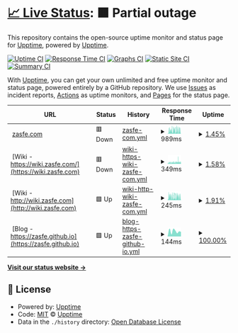 # [📈 Live Status](https://demo.upptime.js.org): <!--live status--> **🟧 Partial outage**

This repository contains the open-source uptime monitor and status page for [Upptime](https://upptime.js.org), powered by [Upptime](https://github.com/upptime/upptime).

[![Uptime CI](https://github.com/zasfe/upptime2/workflows/Uptime%20CI/badge.svg)](https://github.com/zasfe/upptime2/actions?query=workflow%3A%22Uptime+CI%22)
[![Response Time CI](https://github.com/zasfe/upptime2/workflows/Response%20Time%20CI/badge.svg)](https://github.com/zasfe/upptime2/actions?query=workflow%3A%22Response+Time+CI%22)
[![Graphs CI](https://github.com/zasfe/upptime2/workflows/Graphs%20CI/badge.svg)](https://github.com/zasfe/upptime2/actions?query=workflow%3A%22Graphs+CI%22)
[![Static Site CI](https://github.com/zasfe/upptime2/workflows/Static%20Site%20CI/badge.svg)](https://github.com/zasfe/upptime2/actions?query=workflow%3A%22Static+Site+CI%22)
[![Summary CI](https://github.com/zasfe/upptime2/workflows/Summary%20CI/badge.svg)](https://github.com/zasfe/upptime2/actions?query=workflow%3A%22Summary+CI%22)

With [Upptime](https://upptime.js.org), you can get your own unlimited and free uptime monitor and status page, powered entirely by a GitHub repository. We use [Issues](https://github.com/upptime/upptime/issues) as incident reports, [Actions](https://github.com/zasfe/upptime2/actions) as uptime monitors, and [Pages](https://demo.upptime.js.org) for the status page.

<!--start: status pages-->
<!-- This summary is generated by Upptime (https://github.com/upptime/upptime) -->
<!-- Do not edit this manually, your changes will be overwritten -->
<!-- prettier-ignore -->
| URL | Status | History | Response Time | Uptime |
| --- | ------ | ------- | ------------- | ------ |
| <img alt="" src="https://zasfe.github.io/assets/logo.ico/favicon.ico" height="13"> [zasfe.com](https://zasfe.com) | 🟥 Down | [zasfe-com.yml](https://github.com/zasfe/upptime2/commits/HEAD/history/zasfe-com.yml) | <details><summary><img alt="Response time graph" src="./graphs/zasfe-com/response-time-week.png" height="20"> 989ms</summary><br><a href="https://upptime.zasfe.com/history/zasfe-com"><img alt="Response time 1618" src="https://img.shields.io/endpoint?url=https%3A%2F%2Fraw.githubusercontent.com%2Fzasfe%2Fupptime2%2FHEAD%2Fapi%2Fzasfe-com%2Fresponse-time.json"></a><br><a href="https://upptime.zasfe.com/history/zasfe-com"><img alt="24-hour response time 935" src="https://img.shields.io/endpoint?url=https%3A%2F%2Fraw.githubusercontent.com%2Fzasfe%2Fupptime2%2FHEAD%2Fapi%2Fzasfe-com%2Fresponse-time-day.json"></a><br><a href="https://upptime.zasfe.com/history/zasfe-com"><img alt="7-day response time 989" src="https://img.shields.io/endpoint?url=https%3A%2F%2Fraw.githubusercontent.com%2Fzasfe%2Fupptime2%2FHEAD%2Fapi%2Fzasfe-com%2Fresponse-time-week.json"></a><br><a href="https://upptime.zasfe.com/history/zasfe-com"><img alt="30-day response time 829" src="https://img.shields.io/endpoint?url=https%3A%2F%2Fraw.githubusercontent.com%2Fzasfe%2Fupptime2%2FHEAD%2Fapi%2Fzasfe-com%2Fresponse-time-month.json"></a><br><a href="https://upptime.zasfe.com/history/zasfe-com"><img alt="1-year response time 1550" src="https://img.shields.io/endpoint?url=https%3A%2F%2Fraw.githubusercontent.com%2Fzasfe%2Fupptime2%2FHEAD%2Fapi%2Fzasfe-com%2Fresponse-time-year.json"></a></details> | <details><summary><a href="https://upptime.zasfe.com/history/zasfe-com">1.45%</a></summary><a href="https://upptime.zasfe.com/history/zasfe-com"><img alt="All-time uptime 92.70%" src="https://img.shields.io/endpoint?url=https%3A%2F%2Fraw.githubusercontent.com%2Fzasfe%2Fupptime2%2FHEAD%2Fapi%2Fzasfe-com%2Fuptime.json"></a><br><a href="https://upptime.zasfe.com/history/zasfe-com"><img alt="24-hour uptime 2.22%" src="https://img.shields.io/endpoint?url=https%3A%2F%2Fraw.githubusercontent.com%2Fzasfe%2Fupptime2%2FHEAD%2Fapi%2Fzasfe-com%2Fuptime-day.json"></a><br><a href="https://upptime.zasfe.com/history/zasfe-com"><img alt="7-day uptime 1.45%" src="https://img.shields.io/endpoint?url=https%3A%2F%2Fraw.githubusercontent.com%2Fzasfe%2Fupptime2%2FHEAD%2Fapi%2Fzasfe-com%2Fuptime-week.json"></a><br><a href="https://upptime.zasfe.com/history/zasfe-com"><img alt="30-day uptime 10.59%" src="https://img.shields.io/endpoint?url=https%3A%2F%2Fraw.githubusercontent.com%2Fzasfe%2Fupptime2%2FHEAD%2Fapi%2Fzasfe-com%2Fuptime-month.json"></a><br><a href="https://upptime.zasfe.com/history/zasfe-com"><img alt="1-year uptime 84.57%" src="https://img.shields.io/endpoint?url=https%3A%2F%2Fraw.githubusercontent.com%2Fzasfe%2Fupptime2%2FHEAD%2Fapi%2Fzasfe-com%2Fuptime-year.json"></a></details>
| <img alt="" src="https://zasfe.github.io/assets/logo.ico/favicon.ico" height="13"> [Wiki - https://wiki.zasfe.com/](https://wiki.zasfe.com) | 🟥 Down | [wiki-https-wiki-zasfe-com.yml](https://github.com/zasfe/upptime2/commits/HEAD/history/wiki-https-wiki-zasfe-com.yml) | <details><summary><img alt="Response time graph" src="./graphs/wiki-https-wiki-zasfe-com/response-time-week.png" height="20"> 349ms</summary><br><a href="https://upptime.zasfe.com/history/wiki-https-wiki-zasfe-com"><img alt="Response time 546" src="https://img.shields.io/endpoint?url=https%3A%2F%2Fraw.githubusercontent.com%2Fzasfe%2Fupptime2%2FHEAD%2Fapi%2Fwiki-https-wiki-zasfe-com%2Fresponse-time.json"></a><br><a href="https://upptime.zasfe.com/history/wiki-https-wiki-zasfe-com"><img alt="24-hour response time 359" src="https://img.shields.io/endpoint?url=https%3A%2F%2Fraw.githubusercontent.com%2Fzasfe%2Fupptime2%2FHEAD%2Fapi%2Fwiki-https-wiki-zasfe-com%2Fresponse-time-day.json"></a><br><a href="https://upptime.zasfe.com/history/wiki-https-wiki-zasfe-com"><img alt="7-day response time 349" src="https://img.shields.io/endpoint?url=https%3A%2F%2Fraw.githubusercontent.com%2Fzasfe%2Fupptime2%2FHEAD%2Fapi%2Fwiki-https-wiki-zasfe-com%2Fresponse-time-week.json"></a><br><a href="https://upptime.zasfe.com/history/wiki-https-wiki-zasfe-com"><img alt="30-day response time 347" src="https://img.shields.io/endpoint?url=https%3A%2F%2Fraw.githubusercontent.com%2Fzasfe%2Fupptime2%2FHEAD%2Fapi%2Fwiki-https-wiki-zasfe-com%2Fresponse-time-month.json"></a><br><a href="https://upptime.zasfe.com/history/wiki-https-wiki-zasfe-com"><img alt="1-year response time 577" src="https://img.shields.io/endpoint?url=https%3A%2F%2Fraw.githubusercontent.com%2Fzasfe%2Fupptime2%2FHEAD%2Fapi%2Fwiki-https-wiki-zasfe-com%2Fresponse-time-year.json"></a></details> | <details><summary><a href="https://upptime.zasfe.com/history/wiki-https-wiki-zasfe-com">1.58%</a></summary><a href="https://upptime.zasfe.com/history/wiki-https-wiki-zasfe-com"><img alt="All-time uptime 95.36%" src="https://img.shields.io/endpoint?url=https%3A%2F%2Fraw.githubusercontent.com%2Fzasfe%2Fupptime2%2FHEAD%2Fapi%2Fwiki-https-wiki-zasfe-com%2Fuptime.json"></a><br><a href="https://upptime.zasfe.com/history/wiki-https-wiki-zasfe-com"><img alt="24-hour uptime 1.24%" src="https://img.shields.io/endpoint?url=https%3A%2F%2Fraw.githubusercontent.com%2Fzasfe%2Fupptime2%2FHEAD%2Fapi%2Fwiki-https-wiki-zasfe-com%2Fuptime-day.json"></a><br><a href="https://upptime.zasfe.com/history/wiki-https-wiki-zasfe-com"><img alt="7-day uptime 1.58%" src="https://img.shields.io/endpoint?url=https%3A%2F%2Fraw.githubusercontent.com%2Fzasfe%2Fupptime2%2FHEAD%2Fapi%2Fwiki-https-wiki-zasfe-com%2Fuptime-week.json"></a><br><a href="https://upptime.zasfe.com/history/wiki-https-wiki-zasfe-com"><img alt="30-day uptime 36.34%" src="https://img.shields.io/endpoint?url=https%3A%2F%2Fraw.githubusercontent.com%2Fzasfe%2Fupptime2%2FHEAD%2Fapi%2Fwiki-https-wiki-zasfe-com%2Fuptime-month.json"></a><br><a href="https://upptime.zasfe.com/history/wiki-https-wiki-zasfe-com"><img alt="1-year uptime 94.44%" src="https://img.shields.io/endpoint?url=https%3A%2F%2Fraw.githubusercontent.com%2Fzasfe%2Fupptime2%2FHEAD%2Fapi%2Fwiki-https-wiki-zasfe-com%2Fuptime-year.json"></a></details>
| <img alt="" src="https://zasfe.github.io/assets/logo.ico/favicon.ico" height="13"> [Wiki - http://wiki.zasfe.com](http://wiki.zasfe.com) | 🟩 Up | [wiki-http-wiki-zasfe-com.yml](https://github.com/zasfe/upptime2/commits/HEAD/history/wiki-http-wiki-zasfe-com.yml) | <details><summary><img alt="Response time graph" src="./graphs/wiki-http-wiki-zasfe-com/response-time-week.png" height="20"> 245ms</summary><br><a href="https://upptime.zasfe.com/history/wiki-http-wiki-zasfe-com"><img alt="Response time 285" src="https://img.shields.io/endpoint?url=https%3A%2F%2Fraw.githubusercontent.com%2Fzasfe%2Fupptime2%2FHEAD%2Fapi%2Fwiki-http-wiki-zasfe-com%2Fresponse-time.json"></a><br><a href="https://upptime.zasfe.com/history/wiki-http-wiki-zasfe-com"><img alt="24-hour response time 253" src="https://img.shields.io/endpoint?url=https%3A%2F%2Fraw.githubusercontent.com%2Fzasfe%2Fupptime2%2FHEAD%2Fapi%2Fwiki-http-wiki-zasfe-com%2Fresponse-time-day.json"></a><br><a href="https://upptime.zasfe.com/history/wiki-http-wiki-zasfe-com"><img alt="7-day response time 245" src="https://img.shields.io/endpoint?url=https%3A%2F%2Fraw.githubusercontent.com%2Fzasfe%2Fupptime2%2FHEAD%2Fapi%2Fwiki-http-wiki-zasfe-com%2Fresponse-time-week.json"></a><br><a href="https://upptime.zasfe.com/history/wiki-http-wiki-zasfe-com"><img alt="30-day response time 227" src="https://img.shields.io/endpoint?url=https%3A%2F%2Fraw.githubusercontent.com%2Fzasfe%2Fupptime2%2FHEAD%2Fapi%2Fwiki-http-wiki-zasfe-com%2Fresponse-time-month.json"></a><br><a href="https://upptime.zasfe.com/history/wiki-http-wiki-zasfe-com"><img alt="1-year response time 302" src="https://img.shields.io/endpoint?url=https%3A%2F%2Fraw.githubusercontent.com%2Fzasfe%2Fupptime2%2FHEAD%2Fapi%2Fwiki-http-wiki-zasfe-com%2Fresponse-time-year.json"></a></details> | <details><summary><a href="https://upptime.zasfe.com/history/wiki-http-wiki-zasfe-com">1.91%</a></summary><a href="https://upptime.zasfe.com/history/wiki-http-wiki-zasfe-com"><img alt="All-time uptime 94.71%" src="https://img.shields.io/endpoint?url=https%3A%2F%2Fraw.githubusercontent.com%2Fzasfe%2Fupptime2%2FHEAD%2Fapi%2Fwiki-http-wiki-zasfe-com%2Fuptime.json"></a><br><a href="https://upptime.zasfe.com/history/wiki-http-wiki-zasfe-com"><img alt="24-hour uptime 1.17%" src="https://img.shields.io/endpoint?url=https%3A%2F%2Fraw.githubusercontent.com%2Fzasfe%2Fupptime2%2FHEAD%2Fapi%2Fwiki-http-wiki-zasfe-com%2Fuptime-day.json"></a><br><a href="https://upptime.zasfe.com/history/wiki-http-wiki-zasfe-com"><img alt="7-day uptime 1.91%" src="https://img.shields.io/endpoint?url=https%3A%2F%2Fraw.githubusercontent.com%2Fzasfe%2Fupptime2%2FHEAD%2Fapi%2Fwiki-http-wiki-zasfe-com%2Fuptime-week.json"></a><br><a href="https://upptime.zasfe.com/history/wiki-http-wiki-zasfe-com"><img alt="30-day uptime 36.50%" src="https://img.shields.io/endpoint?url=https%3A%2F%2Fraw.githubusercontent.com%2Fzasfe%2Fupptime2%2FHEAD%2Fapi%2Fwiki-http-wiki-zasfe-com%2Fuptime-month.json"></a><br><a href="https://upptime.zasfe.com/history/wiki-http-wiki-zasfe-com"><img alt="1-year uptime 94.45%" src="https://img.shields.io/endpoint?url=https%3A%2F%2Fraw.githubusercontent.com%2Fzasfe%2Fupptime2%2FHEAD%2Fapi%2Fwiki-http-wiki-zasfe-com%2Fuptime-year.json"></a></details>
| <img alt="" src="https://zasfe.github.io/assets/logo.ico/favicon.ico" height="13"> [Blog - https://zasfe.github.io](https://zasfe.github.io) | 🟩 Up | [blog-https-zasfe-github-io.yml](https://github.com/zasfe/upptime2/commits/HEAD/history/blog-https-zasfe-github-io.yml) | <details><summary><img alt="Response time graph" src="./graphs/blog-https-zasfe-github-io/response-time-week.png" height="20"> 144ms</summary><br><a href="https://upptime.zasfe.com/history/blog-https-zasfe-github-io"><img alt="Response time 133" src="https://img.shields.io/endpoint?url=https%3A%2F%2Fraw.githubusercontent.com%2Fzasfe%2Fupptime2%2FHEAD%2Fapi%2Fblog-https-zasfe-github-io%2Fresponse-time.json"></a><br><a href="https://upptime.zasfe.com/history/blog-https-zasfe-github-io"><img alt="24-hour response time 128" src="https://img.shields.io/endpoint?url=https%3A%2F%2Fraw.githubusercontent.com%2Fzasfe%2Fupptime2%2FHEAD%2Fapi%2Fblog-https-zasfe-github-io%2Fresponse-time-day.json"></a><br><a href="https://upptime.zasfe.com/history/blog-https-zasfe-github-io"><img alt="7-day response time 144" src="https://img.shields.io/endpoint?url=https%3A%2F%2Fraw.githubusercontent.com%2Fzasfe%2Fupptime2%2FHEAD%2Fapi%2Fblog-https-zasfe-github-io%2Fresponse-time-week.json"></a><br><a href="https://upptime.zasfe.com/history/blog-https-zasfe-github-io"><img alt="30-day response time 252" src="https://img.shields.io/endpoint?url=https%3A%2F%2Fraw.githubusercontent.com%2Fzasfe%2Fupptime2%2FHEAD%2Fapi%2Fblog-https-zasfe-github-io%2Fresponse-time-month.json"></a><br><a href="https://upptime.zasfe.com/history/blog-https-zasfe-github-io"><img alt="1-year response time 150" src="https://img.shields.io/endpoint?url=https%3A%2F%2Fraw.githubusercontent.com%2Fzasfe%2Fupptime2%2FHEAD%2Fapi%2Fblog-https-zasfe-github-io%2Fresponse-time-year.json"></a></details> | <details><summary><a href="https://upptime.zasfe.com/history/blog-https-zasfe-github-io">100.00%</a></summary><a href="https://upptime.zasfe.com/history/blog-https-zasfe-github-io"><img alt="All-time uptime 100.00%" src="https://img.shields.io/endpoint?url=https%3A%2F%2Fraw.githubusercontent.com%2Fzasfe%2Fupptime2%2FHEAD%2Fapi%2Fblog-https-zasfe-github-io%2Fuptime.json"></a><br><a href="https://upptime.zasfe.com/history/blog-https-zasfe-github-io"><img alt="24-hour uptime 100.00%" src="https://img.shields.io/endpoint?url=https%3A%2F%2Fraw.githubusercontent.com%2Fzasfe%2Fupptime2%2FHEAD%2Fapi%2Fblog-https-zasfe-github-io%2Fuptime-day.json"></a><br><a href="https://upptime.zasfe.com/history/blog-https-zasfe-github-io"><img alt="7-day uptime 100.00%" src="https://img.shields.io/endpoint?url=https%3A%2F%2Fraw.githubusercontent.com%2Fzasfe%2Fupptime2%2FHEAD%2Fapi%2Fblog-https-zasfe-github-io%2Fuptime-week.json"></a><br><a href="https://upptime.zasfe.com/history/blog-https-zasfe-github-io"><img alt="30-day uptime 100.00%" src="https://img.shields.io/endpoint?url=https%3A%2F%2Fraw.githubusercontent.com%2Fzasfe%2Fupptime2%2FHEAD%2Fapi%2Fblog-https-zasfe-github-io%2Fuptime-month.json"></a><br><a href="https://upptime.zasfe.com/history/blog-https-zasfe-github-io"><img alt="1-year uptime 100.00%" src="https://img.shields.io/endpoint?url=https%3A%2F%2Fraw.githubusercontent.com%2Fzasfe%2Fupptime2%2FHEAD%2Fapi%2Fblog-https-zasfe-github-io%2Fuptime-year.json"></a></details>

<!--end: status pages-->

[**Visit our status website →**](https://demo.upptime.js.org)

## 📄 License

- Powered by: [Upptime](https://github.com/upptime/upptime)
- Code: [MIT](./LICENSE) © [Upptime](https://upptime.js.org)
- Data in the `./history` directory: [Open Database License](https://opendatacommons.org/licenses/odbl/1-0/)
